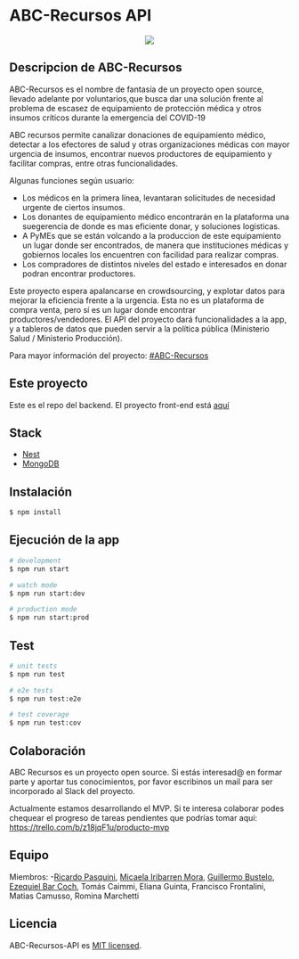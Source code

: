# ABC-Recursos API
<p align="center">
  <img src="assets/abc-recursos.png">
</p>

## Descripcion de ABC-Recursos

ABC-Recursos es el nombre de fantasía de un proyecto open source, llevado adelante por voluntarios,que busca dar una solución frente al problema de escasez de equipamiento de protección médica y otros insumos críticos durante la emergencia del COVID-19

ABC recursos permite canalizar donaciones de equipamiento médico, detectar a los efectores de salud y otras organizaciones médicas con mayor urgencia de insumos, encontrar nuevos productores de equipamiento y facilitar compras, entre otras funcionalidades.   

Algunas funciones según usuario:
* Los médicos en la primera línea, levantaran  solicitudes de necesidad urgente de ciertos insumos.
 * Los donantes de equipamiento médico encontrarán en la plataforma una suegerencia de donde es mas eficiente donar, y soluciones logisticas.
 * A PyMEs que se están volcando a la produccion de este equipamiento un lugar donde ser encontrados, de manera que  instituciones médicas y gobiernos locales los  encuentren con facilidad para realizar compras.
 * Los compradores de distintos niveles del estado e interesados en donar podran encontrar productores.

Este proyecto espera apalancarse en crowdsourcing, y explotar datos para mejorar la eficiencia frente a la urgencia.
Esta no es un plataforma de compra venta, pero sí es un lugar donde encontrar productores/vendedores. El API del proyecto dará funcionalidades a la app, y a tableros de datos que pueden servir a la política pública (Ministerio Salud / Ministerio Producción).

Para mayor información del proyecto:  [#ABC-Recursos](https://docs.google.com/presentation/d/11mDfurV6uqYacidEBVOcvdYdY3kEkzJV8-IxPl6_Zt4/edit#slide=id.g1f87997393_0_782)

## Este proyecto

Este es el repo del backend.  El proyecto front-end está [aquí](https://github.com/lohackeamosentretodos/abc-recursos-be)


## Stack

- [Nest](https://github.com/nestjs/nest)
- [MongoDB](https://mongodb.com)

## Instalación

```bash
$ npm install
```

## Ejecución de la app

```bash
# development
$ npm run start

# watch mode
$ npm run start:dev

# production mode
$ npm run start:prod
```

## Test

```bash
# unit tests
$ npm run test

# e2e tests
$ npm run test:e2e

# test coverage
$ npm run test:cov
```

## Colaboración

ABC Recursos es un proyecto open source. Si estás interesad@ en formar parte y aportar tus conocimientos, por favor escribinos un mail para ser incorporado al Slack del proyecto.

Actualmente estamos desarrollando el MVP. Si te interesa colaborar podes chequear el progreso de tareas pendientes que podrías tomar aquí:
https://trello.com/b/z18jqF1u/producto-mvp

## Equipo

Miembros:
-[Ricardo Pasquini](rpasquini@gmail.com), [Micaela Iribarren Mora](micaelairibarrenmora@gmail.com), [Guillermo Bustelo](guillermo.bustelo@gmail.com), [Ezequiel Bar Coch](eebarcoch@gmail.com), Tomás Caimmi, Eliana Guinta, Francisco Frontalini, Matias Camusso, Romina Marchetti

## Licencia

  ABC-Recursos-API es [MIT licensed](LICENSE).
